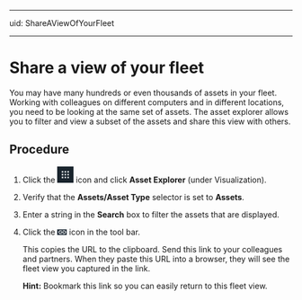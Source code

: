 

---
uid: ShareAViewOfYourFleet 

---

# Share a view of your fleet

You may have many hundreds or even thousands of assets in your fleet. Working with colleagues on different computers and in different locations, you need to be looking at the same set of assets. The asset explorer allows you to filter and view a subset of the assets and share this view with others. 

## Procedure
1. Click the ![Menu icon](images/menu.png) icon and click **Asset Explorer** (under Visualization).

2. Verify that the **Assets/Asset Type** selector is set to **Assets**.

3. Enter a string in the **Search** box to filter the assets that are displayed.

4. Click the ![link](images/copy_url_link.png) icon in the tool bar. 

   This copies the URL to the clipboard. Send this link to your colleagues and partners. When they paste this URL into a browser, they will see the fleet view you captured in the link.

   **Hint:** Bookmark this link so you can easily return to this fleet view.
